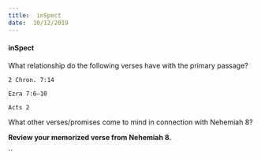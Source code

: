 ```yaml
---
title:  inSpect
date:  10/12/2019
---
```


#### inSpect

What relationship do the following verses have with the primary passage?

`2 Chron. 7:14`

`Ezra 7:6–10`

`Acts 2`

What other verses/promises come to mind in connection with Nehemiah 8?

**Review your memorized verse from Nehemiah 8.**

``
